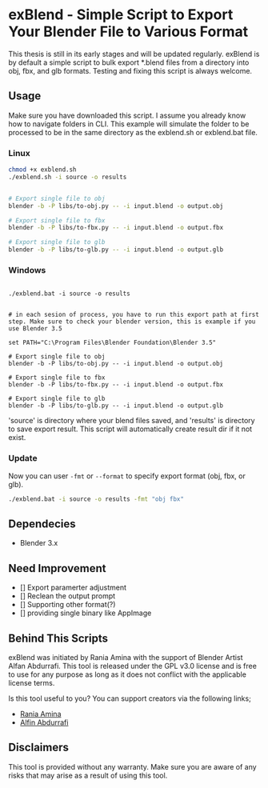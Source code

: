 # exBlend - Simple Script to Export Your Blender File to Various Format

This thesis is still in its early stages and will be updated regularly. exBlend is by default a simple script to bulk export *.blend files from a directory into obj, fbx, and glb formats.
Testing and fixing this script is always welcome. 

## Usage
Make sure you have downloaded this script. I assume you already know how to navigate folders in CLI. This example will simulate the folder to be processed to be in the same directory as the exblend.sh or exblend.bat file.

### Linux
```bash
chmod +x exblend.sh
./exblend.sh -i source -o results


# Export single file to obj
blender -b -P libs/to-obj.py -- -i input.blend -o output.obj 

# Export single file to fbx
blender -b -P libs/to-fbx.py -- -i input.blend -o output.fbx 

# Export single file to glb
blender -b -P libs/to-glb.py -- -i input.blend -o output.glb 
```


### Windows
```SHELL

./exblend.bat -i source -o results


# in each sesion of process, you have to run this export path at first step. Make sure to check your blender version, this is example if you use Blender 3.5

set PATH="C:\Program Files\Blender Foundation\Blender 3.5"

# Export single file to obj
blender -b -P libs/to-obj.py -- -i input.blend -o output.obj 

# Export single file to fbx
blender -b -P libs/to-fbx.py -- -i input.blend -o output.fbx 

# Export single file to glb
blender -b -P libs/to-glb.py -- -i input.blend -o output.glb 
```

'source' is directory where your blend files saved, and 'results' is directory to save export result. This script will automatically create result dir if it not exist.


### Update
Now you can user `-fmt` or `--format` to specify export format (obj, fbx, or glb). 

```bash
./exblend.bat -i source -o results -fmt "obj fbx"

```

## Dependecies
- Blender 3.x


## Need Improvement
- [] Export paramerter adjustment
- [] Reclean the output prompt
- [] Supporting other format(?)
- [] providing single binary like AppImage


## Behind This Scripts
exBlend was initiated by Rania Amina with the support of Blender Artist Alfan Abdurrafi. This tool is released under the GPL v3.0 license and is free to use for any purpose as long as it does not conflict with the applicable license terms.

Is this tool useful to you? You can support creators via the following links;
- [Rania Amina](https://saweria.co/raniaamina)
- [Alfin Abdurrafi](https://iconscout.com/contributors/alfin-studio)

## Disclaimers
This tool is provided without any warranty. Make sure you are aware of any risks that may arise as a result of using this tool.
